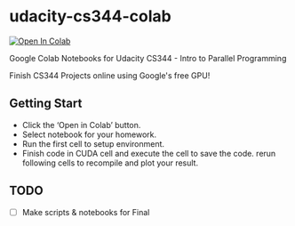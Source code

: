 # udacity-cs344-colab

[![Open In Colab](https://colab.research.google.com/assets/colab-badge.svg)](https://colab.research.google.com/github/osuranyi/udacity-cs344-colab)

Google Colab Notebooks for Udacity CS344 - Intro to Parallel Programming

Finish CS344 Projects online using Google's free GPU!

## Getting Start

- Click the ‘Open in Colab’ button.
- Select notebook for your homework.
- Run the first cell to setup environment.
- Finish code in CUDA cell and execute the cell to save the code. rerun following cells to recompile and plot your result.

## TODO
- [ ] Make scripts & notebooks for Final
